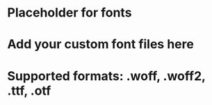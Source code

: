 # Placeholder for fonts
# Add your custom font files here
# Supported formats: .woff, .woff2, .ttf, .otf
